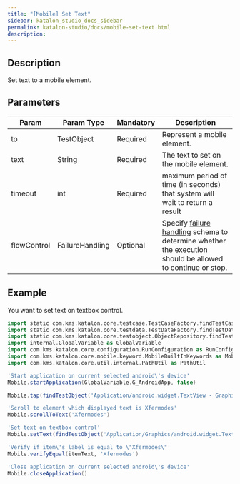 ```yaml
---
title: "[Mobile] Set Text" 
sidebar: katalon_studio_docs_sidebar
permalink: katalon-studio/docs/mobile-set-text.html 
description: 
---
```

Description
-----------

Set text to a mobile element.

Parameters
----------

| Param | Param Type | Mandatory | Description |
| --- | --- | --- | --- |
| to | TestObject | Required | Represent a mobile element. |
| text | String | Required | The text to set on the mobile element. |
| timeout | int | Required | maximum period of time (in seconds) that system will wait to return a result |
| flowControl | FailureHandling | Optional | Specify [failure handling](https://docs.katalon.com/x/qAAM) schema to determine whether the execution should be allowed to continue or stop. |

Example 
--------

You want to set text on textbox control.

```groovy
import static com.kms.katalon.core.testcase.TestCaseFactory.findTestCase
import static com.kms.katalon.core.testdata.TestDataFactory.findTestData
import static com.kms.katalon.core.testobject.ObjectRepository.findTestObject
import internal.GlobalVariable as GlobalVariable
import com.kms.katalon.core.configuration.RunConfiguration as RunConfiguration
import com.kms.katalon.core.mobile.keyword.MobileBuiltInKeywords as Mobile
import com.kms.katalon.core.util.internal.PathUtil as PathUtil

'Start application on current selected android\'s device'
Mobile.startApplication(GlobalVariable.G_AndroidApp, false)

Mobile.tap(findTestObject('Application/android.widget.TextView - Graphics'), GlobalVariable.G_Timeout)

'Scroll to element which displayed text is Xfermodes'
Mobile.scrollToText('Xfermodes')

'Set text on textbox control'
Mobile.setText(findTestObject('Application/Graphics/android.widget.TextView - Xfermodes'),'Your text here', GlobalVariable.G_Timeout)

'Verify if item\'s label is equal to \"Xfermodes\"'
Mobile.verifyEqual(itemText, 'Xfermodes')

'Close application on current selected android\'s device'
Mobile.closeApplication()
```